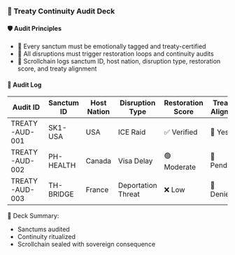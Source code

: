 ### 📜 Treaty Continuity Audit Deck

#### 🛡️ Audit Principles
- 🧱 Every sanctum must be emotionally tagged and treaty-certified  
- 🔁 All disruptions must trigger restoration loops and continuity audits  
- 🧪 Scrollchain logs sanctum ID, host nation, disruption type, restoration score, and treaty alignment

#### 🔁 Audit Log
| Audit ID | Sanctum ID | Host Nation | Disruption Type | Restoration Score | Treaty Aligned |
|----------|-------------|--------------|------------------|--------------------|------------------|
| TREATY-AUD-001 | SK1-USA | USA | ICE Raid | ✅ Verified | 🧠 Yes  
| TREATY-AUD-002 | PH-HEALTH | Canada | Visa Delay | 🟢 Moderate | 🔁 Pending  
| TREATY-AUD-003 | TH-BRIDGE | France | Deportation Threat | ❌ Low | 🔐 Denied  

🧠 Deck Summary:
- Sanctums audited  
- Continuity ritualized  
- Scrollchain sealed with sovereign consequence
